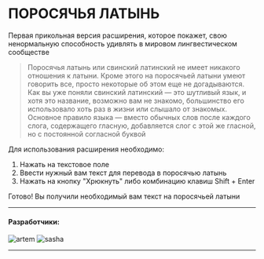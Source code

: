 # ПОРОСЯЧЬЯ ЛАТЫНЬ
Первая прикольная версия расширения, которое покажет, свою ненормальную способность удивлять в мировом лингвестическом сообществе


> Поросячья латынь или свинский латинский не имеет никакого отношения к латыни. Кроме этого на поросячьей латыни умеют говорить все, просто некоторые об этом еще не догадываются. Как вы уже поняли свинский латинский — это шутливый язык, и хотя это название, возможно вам не знакомо, большинство его использовало хоть раз в жизни или слышало от знакомых. Основное правило языка — вместо обычных слов после каждого слога, содержащего гласную, добавляется слог с этой же гласной, но с постоянной согласной буквой

Для использования расширения необходимо:

1. Нажать на текстовое поле
2. Ввести нужный вам текст для перевода в поросячью латынь
3. Нажать на кнопку "Хрюкнуть" либо комбинацию клавиш Shift + Enter

Готово! Вы получили необходимый вам текст на поросячьей латыни
___
#### Разработчики:
![artem](https://img.shields.io/github/followers/kalachlegends?color=red&label=kalachlegends&style=social) 
![sasha](https://img.shields.io/github/followers/chudickgumanoid?label=chudickgumanoid&style=social)
___

<!-- Благодарность принимаем переводом на карту Halyk Bank 4405 6398 1440 1566 -->